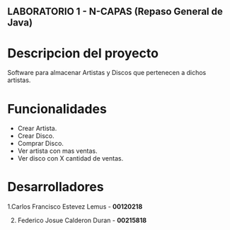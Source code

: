 ## LABORATORIO 1 - N-CAPAS (Repaso General de Java)

# Descripcion del proyecto

Software para almacenar Artistas y Discos que pertenecen a dichos artistas.

# Funcionalidades

- Crear Artista.
- Crear Disco.
- Comprar Disco.
- Ver artista con mas ventas.
- Ver disco con X cantidad de ventas.

# Desarrolladores

1.Carlos Francisco Estevez Lemus - **00120218**

2. Federico Josue Calderon Duran - **00215818**
